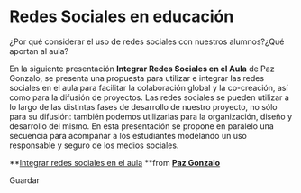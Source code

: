 # Redes Sociales en educación

¿Por qué considerar el uso de redes sociales con nuestros alumnos?¿Qué aportan al aula?

En la siguiente presentación **Integrar Redes Sociales en el Aula** de Paz Gonzalo, se presenta una propuesta para utilizar e integrar las redes sociales en el aula para facilitar la colaboración global y la co-creación, así como para la difusión de proyectos. Las redes sociales se pueden utilizar a lo largo de las distintas fases de desarrollo de nuestro proyecto, no sólo para su difusión: también podemos utilizarlas para la organización, diseño y desarrollo del mismo. En esta presentación se propone en paralelo una secuencia para acompañar a los estudiantes modelando un uso responsable y seguro de los medios sociales.

**[Integrar redes sociales en el aula](//es.slideshare.net/pazgonzalo2/integrar-redes-sociales-en-el-aula "Integrar redes sociales en el aula") **from **[Paz Gonzalo](//www.slideshare.net/pazgonzalo2)**

Guardar